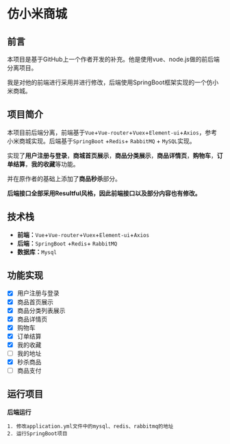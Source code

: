 # 仿小米商城

## 前言

本项目是基于GitHub上一个作者开发的补充。他是使用vue、node.js做的前后端分离项目。

我是对他的前端进行采用并进行修改，后端使用SpringBoot框架实现的一个仿小米商城。


## 项目简介

本项目前后端分离，前端基于`Vue`+`Vue-router`+`Vuex`+`Element-ui`+`Axios`，参考小米商城实现。后端基于`SpringBoot` +`Redis`+ `RabbitMQ` + `MySQL`实现。

实现了**用户注册与登录**，**商城首页展示**，**商品分类展示**，**商品详情页**，**购物车**，**订单结算**，**我的收藏**等功能。

并在原作者的基础上添加了**商品秒杀**部分。

**后端接口全部采用Resultful风格，因此前端接口以及部分内容也有修改。**

## 技术栈

- **前端：**`Vue`+`Vue-router`+`Vuex`+`Element-ui`+`Axios`
- **后端：**`SpringBoot` +`Redis`+ `RabbitMQ`
- **数据库：**`Mysql`

## 功能实现

- [x] 用户注册与登录
- [x] 商品首页展示
- [x] 商品分类列表展示
- [x] 商品详情页
- [x] 购物车
- [x] 订单结算
- [x] 我的收藏
- [ ] 我的地址
- [x] 秒杀商品
- [ ] 商品支付

## 运行项目

**后端运行**

```
1. 修改application.yml文件中的mysql、redis、rabbitmq的地址
2. 运行SpringBoot项目
```


